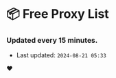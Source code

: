 # :package: Free Proxy List
### Updated every 15 minutes.

- Last updated: `2024-08-21 05:33`

:heart:

